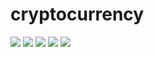 # cryptocurrency

![](https://img.shields.io/badge/-informational?style=flat-square&logo=BITCOIN&logoColor=white&color=0d1017) 
![](https://assets.coingecko.com/coins/images/1/large/bitcoin.png?1547033579)
![](https://img.shields.io/badge/-informational?style=flat-square&logo=ETHEREUM&logoColor=black&color=0d1017)
![](https://img.shields.io/badge/-informational?style=flat-square&logo=Binance&logoColor=&color=0d1017)
![](https://img.shields.io/badge/-informational?style=flat-square&logo=Tether&logoColor=&color=0d1017)
